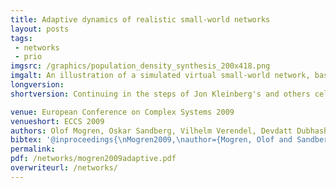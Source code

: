 ```yaml
---
title: Adaptive dynamics of realistic small-world networks
layout: posts
tags:
 - networks
 - prio
imgsrc: /graphics/population_density_synthesis_200x418.png
imgalt: An illustration of a simulated virtual small-world network, based on population density information from census data.
longversion:
shortversion: Continuing in the steps of Jon Kleinberg's and others celebrated work on decentralized search in small-world networks, we conduct an experimental analysis of a dynamic algorithm that produces small-world networks. We find that the algorithm adapts robustly to a wide variety of situations in realistic geographic networks with synthetic test data and with real world data, even when vertices are uneven and non-homogeneously distributed.

venue: European Conference on Complex Systems 2009
venueshort: ECCS 2009
authors: Olof Mogren, Oskar Sandberg, Vilhelm Verendel, Devdatt Dubhashi
bibtex: '@inproceedings{\nMogren2009,\nauthor={Mogren, Olof and Sandberg, Oskar and Verendel, Vilhelm and Dubhashi, Devdatt},\ntitle={Adaptive Dynamics of Realistic Small-World Networks},\nbooktitle={European Conference on Complex Systems 2009},\npages={12},\nabstract={Continuing in the steps of Jon Kleinberg’s and others celebrated work on decentralized search, we conduct an experimental analysis of destination sam- pling, a dynamic algorithm that produces small-world networks. We find that the algorithm adapts robustly to a wide variety of situations in realistic geographic net- works with synthetic test data and with real world data, even when vertices are unevenly and non-homogeneously distributed. We investigate the same algorithm in the case where some vertices are more popular destinations for searches than others, for example obeying power-laws. We find that the algorithm adapts and adjusts the networks ac- cording to the distributions, leading to improved per- formance. The ability of the dynamic process to adapt and create small worlds in such diverse settings suggests a possible mechanism by which such networks appear in nature.},\nyear={2009},\nkeywords={social networks, dynamics, algorithms, adaptive search},\n}\n'
permalink:
pdf: /networks/mogren2009adaptive.pdf
overwriteurl: /networks/
---
```


